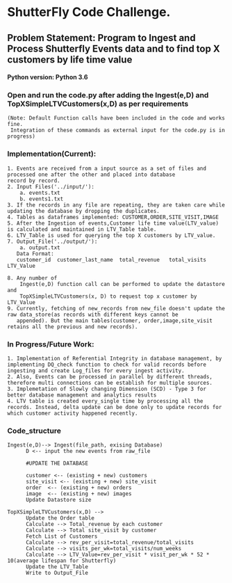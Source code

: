 # ShutterFly Code Challenge.
## Problem Statement: Program to Ingest and Process Shutterfly Events data and to find top X customers by life time value

#### Python version: Python 3.6
### Open and run the code.py after adding the Ingest(e,D) and TopXSimpleLTVCustomers(x,D) as per requirements
    (Note: Default Function calls have been included in the code and works fine.
     Integration of these commands as external input for the code.py is in progress) 

### Implementation(Current):
    1. Events are received from a input source as a set of files and processed one after the other and placed into database 
    record by record.
    2. Input Files('../input/'):
        a. events.txt
        b. events1.txt
    3. If the records in any file are repeating, they are taken care while updating the database by dropping the duplicates.
    4. Tables as dataframes implemented: CUSTOMER,ORDER,SITE_VISIT,IMAGE
    5. After the Ingestion of events,Customer life time value(LTV_value) is calculated and maintained in LTV_Table table.
    6. LTV_Table is used for querying the top X customers by LTV_value.
    7. Output_File('../output/'):
        a. output.txt
       Data Format:
       customer_id	customer_last_name	total_revenue	total_visits	LTV_Value
     
    8. Any number of 
        Ingest(e,D) function call can be performed to update the datastore and  
        TopXSimpleLTVCustomers(x, D) to request top x customer by LTV_Value
    9. Currently, fetching of new_records from new_file doesn't update the raw data_store(as records with different keys cannot be       
       appended). But the main tables(customer, order,image,site_visit retains all the previous and new records).                   
                        
### In Progress/Future Work:   
    1. Implementation of Referential Integrity in database management, by implementing DQ_check function to check for valid records before ingesting and create Log_files for every ingest activity.
    2. Also, Events can be processed in parallel by different threads, therefore multi connections can be establish for multiple sources.
    3. Implemetation of Slowly changing Dimension (SCD) - Type 3 for better database management and analytics results
    4. LTV table is created every_single time by processing all the records. Instead, delta update can be done only to update records for which customer activity happened recently.
                        

###  Code_structure

    Ingest(e,D)--> Ingest(file_path, exising Database)
          D <-- input the new events from raw_file
       
          #UPDATE THE DATABASE
          
          customer <-- (existing + new) customers
          site_visit <-- (existing + new) site_visit
          order  <-- (existing + new) orders
          image  <-- (existing + new) images
          Update Datastore size
    
    TopXSimpleLTVCustomers(x,D) -->
          Update the Order table
          Calculate --> Total_revenue by each customer
          Calculate --> Total site_visit by customer
          Fetch List of Customers
          Calculate --> rev_per_visit=total_revenue/total_visits
          Calculate --> visits_per_wk=total_visits/num_weeks
          Calculate --> LTV_Value=rev_per_visit * visit_per_wk * 52 * 10(average lifespan for Shutterfly)
          Update the LTV_Table
          Write to Output_File
